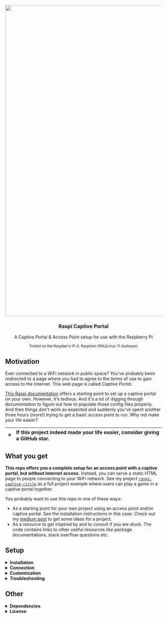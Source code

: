<p align="center">
  <img src="https://user-images.githubusercontent.com/37160523/164785388-abe36954-6b33-4b1d-a001-46072f68cb99.svg" width="1000px" />
  
  <h3 align="center">Raspi Captive Portal</h3>
  <p align="center">A Captive Portal & Access Point setup for use with the Raspberry Pi</p>
  <p align="center"><sub>Tested on the Raspberry Pi 4, Raspbian GNU/Linux 11 (bullseye)</sub></p>
</p>


## Motivation

Ever connected to a WiFi network in public space? You've probably been redirected to a page where you had to agree to the terms of use to gain access to the Internet. This web page is called *Captive Portal*.

[This Raspi documentation](https://www.raspberrypi.com/documentation/computers/configuration.html#setting-up-a-routed-wireless-access-point) offers a starting point to set up a captive portal on your own. However, it's tedious. And it's a lot of digging through documentation to figure out how to populate those config files properly. And then things don't work as expected and suddenly you've spent another three hours (more!) trying to get a basic access point to run. Why not make your life easier?

| :star:   | If this project indeed made your life easier, consider giving a GitHub star. |
|---------------|:-------------------------|

## What you get

**This repo offers you a complete setup for an access point with a captive portal, but without Internet access.** Instead, you can serve a static HTML page to people connecting to your WiFi network. See my project [`raspi-captive-circle`](https://github.com/Splines/raspi-captive-circle) as a full project example where users can play a game in a captive portal together.

You probably want to use this repo in one of these ways:

- As a starting point for your own project using an access point and/or captive portal. See the installation instructions in this case. Check out my [medium post](https://dominicplein.medium.com/captive-portal-access-point-on-the-raspberry-pi-easy-setup-28a9bf72e998) to get some ideas for a project.
- As a resource to get inspired by and to consult if you are stuck. The code contains links to other useful resources like package documentations, stack overflow questions etc.

## Setup

<details>
  <summary><strong>Installation</strong></summary>

  If you connect to the Raspberry Pi from remote, make sure to do so via Ethernet an NOT via WiFi as the setup script will create its own WiFi network and thus you won't be connected anymore (and maybe even lock yourself out of your Raspi). Python is installed by default on a Raspberry Pi, so clone this repository and execute the script via:

  <sub>Note that the script needs to run as sudo user. Make sure that you agree with the commands executed beforehand by looking into the `.sh` scripts in the folder `access-point/`. Setup script was tested with a fresh install of Raspbian GNU/Linux 11 (bullseye) on the Raspberry Pi 4.</sub>

  ```
  git clone https://github.com/Splines/raspi-captive-portal.git
  cd ./raspi-captive-portal/
  sudo python setup.py
  ```

</details>

<details>
  <summary><strong>Connection</strong></summary>

  After the installation, you should be able to connect to the new WiFi network called `Splines Raspi AP` using the password `splinesraspi`. You should be redirected to a static welcome page. If you open a "normal" browser, type in any http URL (http**s** URLs are not working) and you should also get redirected to the static page. The URL is supposed to read `splines.portal`.

</details>


<details>
  <summary><strong>Customization</strong></summary>

  To customize the WiFi SSID, password and the like, simply change the respective key-value pairs in the config files inside the folder `access-point/`. Adjust server settings in the file `server/src/server.ts`.

  Some default values:

  - static ip for the raspi: `192.168.4.1/24`
  - using `wlan0` as interface
  - WiFi: SSID: `Splines Raspi AP`, password: `splinesraspi`, country code: `DE` (change if you are not living in Germany)
  - Server: port: `3000` (all request on port 80 (http) get redirected to this port), host name: `splines.portal`

</details>


<details>
    <summary><strong>Troubleshooting</strong></summary>

If this first assistance does not help, feel free to open a new issue.

**I can't connect to the `Splines Raspi AP` WiFi or get thrown out**

Double check that you've entered the correct password: `splinesraspi`. Also, the Raspberry Pi won't provide Internet acceess to you, it will just serve a static HTML page for the game. This is why you might get thrown out of the WiFi network. If this is the case, there is usually an option to "Use this network without Internet access" (or the like). It might also help to disable mobile data.

**How can I use a "normal" browser when I have to click "Cancel" in the captive portal?**

The Raspberry Pi serves as Access Point and does not provide Internet access to you. Therefore on the captive portal you might have to click "cancel" (e.g. on iOS) and then "Use this network without Internet access" (or the like). After that, you can open any "real" browser on your phone, e.g. Chrome, Firefox, Safari (and so forth), and go to the website `splines.portal`.

**I don't see the `Splines Raspi AP` WiFi network**

Make sure that everything worked fine in the installation script. Check the output of hostapd (host access point daemon), has it started correctly?

```
sudo systemctl status hostapd
```

If it failed try to restart it:

```
sudo systemctl restart hostapd
```

If this also fails, try to reboot the Raspberry Pi and check again:

```
sudo restart
```

**I see the `Splines Raspi AP` WiFi network, but the web page doesn't show up**

Access the URL `splines.portal` in your browser. Also make sure that the server serving the static HTML pages is up and running:

```
sudo systemctl status access-point-server
```

The output should contain this line: "⚡ Raspberry Pi Server listening on port 3000". Any error here? Try to restart the service:

```
sudo systemctl restart access-point-server
```


</details>


## Other

<details>
  <summary><strong>Dependencies</strong></summary>
  This project was developed and tested on the Raspberry Pi 4, Raspbian GNU/Linux 11 (bullseye). Meanwhile, some setup configs might have changed. Feel free to open a pull request with updated config files.

  These are the principal dependencies used in this project:

  *Captive Portal*
  - `hostapd`: Access Point (AP)
  - `dnsmasq`: Provide DHCP server (automatically assign IP addresses to clients) and DNS server (name resolution)
  - `netfilter-persistent` & `iptables-persistent`: Save firewall rules and restore them when the Raspberry Pi boots

  *Node.js Server*
  - `express` 

</details>

<details>
    <summary><strong>License</strong></summary>

This program is licensed with the very permissive MIT license, see the [LICENSE file](https://github.com/Splines/raspi-captive-portal/blob/main/LICENSE) for details. As this is only a small project, I don't require you to include the license header in every source file, however you must include it at the root of your project. According to the MIT license you must also include a copyright notice, that is, link back to this project, e.g. in this way:

> [Captive Portal & Access Point setup](https://github.com/Splines/raspi-captive-portal) - Copyright (c) 2022-23 Splines

Any questions regarding the license? [This FAQ](https://www.tawesoft.co.uk/kb/article/mit-license-faq) might help.

The logo of this project is exempt from the MIT license and you must not use it in any of your work. Icons used in the logo are bought from thenounproject.com ([1](https://thenounproject.com/icon/raspberry-pi-1109535/) and [2](https://thenounproject.com/icon/wifi-170991/)).

</details>
